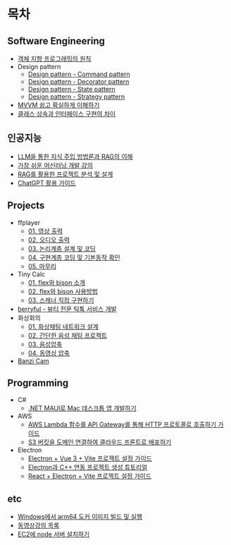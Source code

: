 # 목차


## Software Engineering

* [객체 지향 프로그래밍의 원칙](./Software%20Engineering/%EA%B0%9D%EC%B2%B4%20%EC%A7%80%ED%96%A5%20%ED%94%84%EB%A1%9C%EA%B7%B8%EB%9E%98%EB%B0%8D%EC%9D%98%20%EC%9B%90%EC%B9%99/README.md)
* Design pattern
  * [Design pattern - Command pattern](./Software%20Engineering/Design%20pattern/Design%20pattern%20-%20Command%20pattern/README.md)
  * [Design pattern - Decorator pattern](./Software%20Engineering/Design%20pattern/Design%20pattern%20-%20Decorator%20pattern/README.md)
  * [Design pattern - State pattern](./Software%20Engineering/Design%20pattern/Design%20pattern%20-%20State%20pattern/README.md)
  * [Design pattern - Strategy pattern](./Software%20Engineering/Design%20pattern/Design%20pattern%20-%20Strategy%20pattern/README.md)
* [MVVM 쉽고 확실하게 이해하기](./Software%20Engineering/MVVM%20%EC%89%BD%EA%B3%A0%20%ED%99%95%EC%8B%A4%ED%95%98%EA%B2%8C%20%EC%9D%B4%ED%95%B4%ED%95%98%EA%B8%B0/README.md)
* [클래스 상속과 인터페이스 구현의 차이](./Software%20Engineering/%ED%81%B4%EB%9E%98%EC%8A%A4%20%EC%83%81%EC%86%8D%EA%B3%BC%20%EC%9D%B8%ED%84%B0%ED%8E%98%EC%9D%B4%EC%8A%A4%20%EA%B5%AC%ED%98%84%EC%9D%98%20%EC%B0%A8%EC%9D%B4/README.md)

## 인공지능

* [LLM을 통한 지식 주입 방법론과 RAG의 이해](./%EC%9D%B8%EA%B3%B5%EC%A7%80%EB%8A%A5/LLM%EC%9D%84%20%ED%86%B5%ED%95%9C%20%EC%A7%80%EC%8B%9D%20%EC%A3%BC%EC%9E%85%20%EB%B0%A9%EB%B2%95%EB%A1%A0%EA%B3%BC%20RAG%EC%9D%98%20%EC%9D%B4%ED%95%B4/README.md)
* [가장 쉬운 머신러닝 개발 강의](./%EC%9D%B8%EA%B3%B5%EC%A7%80%EB%8A%A5/%EA%B0%80%EC%9E%A5%20%EC%89%AC%EC%9A%B4%20%EB%A8%B8%EC%8B%A0%EB%9F%AC%EB%8B%9D%20%EA%B0%9C%EB%B0%9C%20%EA%B0%95%EC%9D%98/README.md)
* [RAG를 활용한 프로젝트 분석 및 설계](./%EC%9D%B8%EA%B3%B5%EC%A7%80%EB%8A%A5/RAG%EB%A5%BC%20%ED%99%9C%EC%9A%A9%ED%95%9C%20%ED%94%84%EB%A1%9C%EC%A0%9D%ED%8A%B8%20%EB%B6%84%EC%84%9D%20%EB%B0%8F%20%EC%84%A4%EA%B3%84/README.md)
* [ChatGPT 활용 가이드](./%EC%9D%B8%EA%B3%B5%EC%A7%80%EB%8A%A5/ChatGPT%20%ED%99%9C%EC%9A%A9%20%EA%B0%80%EC%9D%B4%EB%93%9C/README.md)

## Projects

* ffplayer
    * [01. 영상 출력](./Projects/ffplayer/01.%20%EC%98%81%EC%83%81%20%EC%B6%9C%EB%A0%A5/README.md)
    * [02. 오디오 출력](./Projects/ffplayer/02.%20%EC%98%A4%EB%94%94%EC%98%A4%20%EC%B6%9C%EB%A0%A5/README.md)
    * [03. 논리계층 설계 및 코딩](./Projects/ffplayer/03.%20%EB%85%BC%EB%A6%AC%EA%B3%84%EC%B8%B5%20%EC%84%A4%EA%B3%84%20%EB%B0%8F%20%EC%BD%94%EB%94%A9/README.md)
    * [04. 구현계층 코딩 및 기본동작 확인](./Projects/ffplayer/04.%20%EA%B5%AC%ED%98%84%EA%B3%84%EC%B8%B5%20%EC%BD%94%EB%94%A9%20%EB%B0%8F%20%EA%B8%B0%EB%B3%B8%EB%8F%99%EC%9E%91%20%ED%99%95%EC%9D%B8/README.md)
    * [05. 마무리](./Projects/ffplayer/05.%20%EB%A7%88%EB%AC%B4%EB%A6%AC/README.md)
* Tiny Calc
    * [01. flex와 bison 소개](./Projects/Tiny%20Calc/01.%20flex%EC%99%80%20bison%20%EC%86%8C%EA%B0%9C/README.md)
    * [02. flex와 bison 사용방법](./Projects/Tiny%20Calc/02.%20flex%EC%99%80%20bison%20%EC%82%AC%EC%9A%A9%EB%B0%A9%EB%B2%95/README.md)
    * [03. 스캐너 직접 구현하기](./Projects/Tiny%20Calc/03.%20%EC%8A%A4%EC%BA%90%EB%84%88%20%EC%A7%81%EC%A0%91%20%EA%B5%AC%ED%98%84%ED%95%98%EA%B8%B0/README.md)
* [berryful - 뷰티 전문 틱톡 서비스 개발](./Projects/berryful%20-%20%EB%B7%B0%ED%8B%B0%20%EC%A0%84%EB%AC%B8%20%ED%8B%B1%ED%86%A1%20%EC%84%9C%EB%B9%84%EC%8A%A4%20%EA%B0%9C%EB%B0%9C/README.md)
* 화상회의
    * [01. 화상채팅 네트워크 설계](./Projects/%ED%99%94%EC%83%81%ED%9A%8C%EC%9D%98/01.%20%ED%99%94%EC%83%81%EC%B1%84%ED%8C%85%20%EB%84%A4%ED%8A%B8%EC%9B%8C%ED%81%AC%20%EC%84%A4%EA%B3%84/README.md)
    * [02. 간단한 음성 채팅 프로젝트](./Projects/%ED%99%94%EC%83%81%ED%9A%8C%EC%9D%98/02.%20%EA%B0%84%EB%8B%A8%ED%95%9C%20%EC%9D%8C%EC%84%B1%20%EC%B1%84%ED%8C%85%20%ED%94%84%EB%A1%9C%EC%A0%9D%ED%8A%B8/README.md)
    * [03. 음성압축](./Projects/%ED%99%94%EC%83%81%ED%9A%8C%EC%9D%98/03.%20%EC%9D%8C%EC%84%B1%EC%95%95%EC%B6%95/README.md)
    * [04. 동영상 압축](./Projects/%ED%99%94%EC%83%81%ED%9A%8C%EC%9D%98/04.%20%EB%8F%99%EC%98%81%EC%83%81%20%EC%95%95%EC%B6%95/README.md)
* [Banzi Cam](./Projects/Banzi%20Cam/README.md)

## Programming

* C#
  * [.NET MAUI로 Mac 데스크톱 앱 개발하기](./Programming/C%23/.NET%20MAUI%EB%A1%9C%20Mac%20%EB%8D%B0%EC%8A%A4%ED%81%AC%ED%86%B1%20%EC%95%B1%20%EA%B0%9C%EB%B0%9C%ED%95%98%EA%B8%B0/README.md)
* AWS
  * [AWS Lambda 함수를 API Gateway를 통해 HTTP 프로토콜로 호출하기 가이드](./Programming/AWS/AWS%20Lambda%20%ED%95%A8%EC%88%98%EB%A5%BC%20API%20Gateway%EB%A5%BC%20%ED%86%B5%ED%95%B4%20HTTP%20%ED%94%84%EB%A1%9C%ED%86%A0%EC%BD%9C%EB%A1%9C%20%ED%98%B8%EC%B6%9C%ED%95%98%EA%B8%B0%20%EA%B0%80%EC%9D%B4%EB%93%9C/README.md)
  * [S3 버킷을 도메인 연결하여 클라우드 프론트로 배포하기](./Programming/AWS/S3%20%EB%B2%84%ED%82%B7%EC%9D%84%20%EB%8F%84%EB%A9%94%EC%9D%B8%20%EC%97%B0%EA%B2%B0%ED%95%98%EC%97%AC%20%ED%81%B4%EB%9D%BC%EC%9A%B0%EB%93%9C%20%ED%94%84%EB%A1%A0%ED%8A%B8%EB%A1%9C%20%EB%B0%B0%ED%8F%AC%ED%95%98%EA%B8%B0/README.md)
* Electron
  * [Electron + Vue 3 + Vite 프로젝트 설정 가이드](./Programming/Electron/Electron%20%2B%20Vue%203%20%2B%20Vite%20%ED%94%84%EB%A1%9C%EC%A0%9D%ED%8A%B8%20%EC%84%A4%EC%A0%95%20%EA%B0%80%EC%9D%B4%EB%93%9C/README.md)
  * [Electron과 C++ 연동 프로젝트 생성 튜토리얼](./Programming/Electron/Electron%EA%B3%BC%20C%2B%2B%20%EC%97%B0%EB%8F%99%20%ED%94%84%EB%A1%9C%EC%A0%9D%ED%8A%B8%20%EC%83%9D%EC%84%B1%20%ED%8A%9C%ED%86%A0%EB%A6%AC%EC%96%BC/README.md)
  * [React + Electron + Vite 프로젝트 설정 가이드](./Programming/Electron/React%20%2B%20Electron%20%2B%20Vite%20%ED%94%84%EB%A1%9C%EC%A0%9D%ED%8A%B8%20%EC%84%A4%EC%A0%95%20%EA%B0%80%EC%9D%B4%EB%93%9C/README.md)

## etc

* [Windows에서 arm64 도커 이미지 빌드 및 실행](./etc/Windows%EC%97%90%EC%84%9C%20arm64%20%EB%8F%84%EC%BB%A4%20%EC%9D%B4%EB%AF%B8%EC%A7%80%20%EB%B9%8C%EB%93%9C%20%EB%B0%8F%20%EC%8B%A4%ED%96%89/README.md)
* [동영상강의 목록](./etc/%EB%8F%99%EC%98%81%EC%83%81%EA%B0%95%EC%9D%98%20%EB%AA%A9%EB%A1%9D/README.md)
* [EC2에 node 서버 설치하기](./etc/EC2%EC%97%90%20node%20%EC%84%9C%EB%B2%84%20%EC%84%A4%EC%B9%98%ED%95%98%EA%B8%B0/README.md)